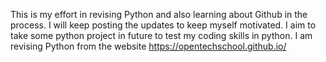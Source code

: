 This is my effort in revising Python and also learning about Github in the process. I will keep posting the updates to keep myself motivated. I aim to take some python project in future to test my coding skills in python. 
I am revising Python from the website https://opentechschool.github.io/
